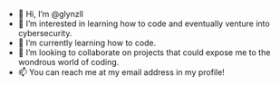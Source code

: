- 👋 Hi, I’m @glynzll
- 👀 I’m interested in learning how to code and eventually venture into cybersecurity.
- 🌱 I’m currently learning how to code.
- 💞️ I’m looking to collaborate on projects that could expose me to the wondrous world of coding.
- 📫 You can reach me at my email address in my profile!

<!---
glynzll/glynzll is a ✨ special ✨ repository because its `README.md` (this file) appears on your GitHub profile.
You can click the Preview link to take a look at your changes.
--->
